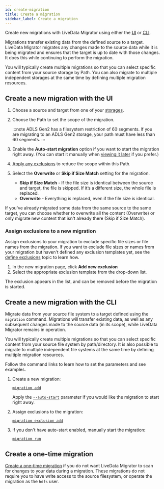 ```yaml
---
id: create-migration
title: Create a migration
sidebar_label: Create a migration
---
```


Create new migrations with LiveData Migrator using either the [UI](#create-a-new-migration-with-the-ui) or [CLI](#create-a-new-migration-with-the-cli).

Migrations transfer existing data from the defined source to a target. LiveData Migrator migrates any changes made to the source data while it is being migrated and ensures that the target is up to date with those changes. It does this while continuing to perform the migration.

You will typically create multiple migrations so that you can select specific content from your source storage by Path. You can also migrate to multiple independent storages at the same time by defining multiple migration resources.

## Create a new migration with the UI

1. Choose a source and target from one of your [storages](./configure-storage.md).
1. Choose the Path to set the scope of the migration.

    :::note
    ADLS Gen2 has a filesystem restriction of 60 segments. If you are migrating to an ADLS Gen2 storage, your path must have less than 60 segments.
    :::

1. Enable the **Auto-start migration** option if you want to start the migration right away. (You can start it manually when [viewing it later](./manage-migrations.md#manage-migrations-with-the-ui) if you prefer.)
1. [Apply any exclusions](#assign-exclusions-to-a-new-migration) to reduce the scope within this Path.
1. Select the **Overwrite** or **Skip if Size Match** setting for the migration.  
   * **Skip if Size Match** - If the file size is identical between the source and target, the file is skipped. If it’s a different size, the whole file is replaced.
   * **Overwrite** - Everything is replaced, even if the file size is identical.

If you've already migrated some data from the same source to the same target, you can choose whether to overwrite all the content (Overwrite) or only migrate new content that isn't already there (Skip if Size Match).

### Assign exclusions to a new migration

Assign exclusions to your migration to exclude specific file sizes or file names from the migration. If you want to exclude file sizes or names from your migration but haven't defined any exclusion templates yet, see the [define exclusions](./configure-exclusions.md) topic to learn how.

1. In the new migration page, click **Add new exclusion**
1. Select the appropriate exclusion template from the drop-down list.

The exclusion appears in the list, and can be removed before the migration is started.

## Create a new migration with the CLI

Migrate data from your source file system to a target defined using the `migration` command. Migrations will transfer existing data, as well as any subsequent changes made to the source data (in its scope), while LiveData Migrator remains in operation.

You will typically create multiple migrations so that you can select specific content from your source file system by path/directory. It is also possible to migrate to multiple independent file systems at the same time by defining multiple migration resources.

Follow the command links to learn how to set the parameters and see examples.

1. Create a new migration:

   [`migration add`](./command-reference.md#migration-add)

   Apply the [`--auto-start`](./command-reference.md#optional-parameters-5) parameter if you would like the migration to start right away.

1. Assign exclusions to the migration:

    [`migration exclusion add`](./command-reference.md#migration-exclusion-add)

1. If you don't have auto-start enabled, manually start the migration:

   [`migration run`](./command-reference.md#migration-run)


## Create a one-time migration

[Create a one-time migration](./non-live-migration.md) if you do not want LiveData Migrator to scan for changes to your data during a migration. These migrations do not require you to have write access to the source filesystem, or operate the migration as the `hdfs` user.
